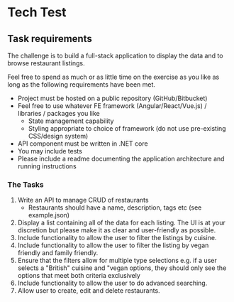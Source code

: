 # Tech Test

## Task requirements

The challenge is to build a full-stack application to display the data and to browse restaurant listings.

Feel free to spend as much or as little time on the exercise as you like as long as the following requirements have been met.

- Project must be hosted on a public repository (GitHub/Bitbucket)
- Feel free to use whatever FE framework (Angular/React/Vue.js) / libraries / packages you like
  - State management capability
  - Styling appropriate to choice of framework (do not use pre-existing CSS/design system)
- API component must be written in .NET core
- You may include tests
- Please include a readme documenting the application architecture and running instructions

### The Tasks

1. Write an API to manage CRUD of restaurants
   - Restaurants should have a name, description, tags etc (see example.json)
1. Display a list containing all of the data for each listing. The UI is at your discretion but please make it as clear and user-friendly as possible.
1. Include functionality to allow the user to filter the listings by cuisine.
1. Include functionality to allow the user to filter the listing by vegan friendly and family friendly.
1. Ensure that the filters allow for multiple type selections e.g. if a user selects a "British" cuisine and "vegan options, they should only see the options that meet both criteria exclusively
1. Include functionality to allow the user to do advanced searching.
1. Allow user to create, edit and delete restaurants.
